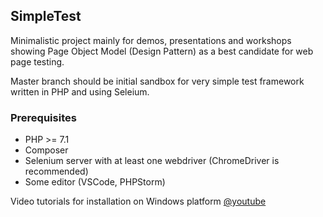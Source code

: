 ## SimpleTest
Minimalistic project mainly for demos, presentations and workshops
showing Page Object Model (Design Pattern) as a best candidate for web page testing.

Master branch should be initial sandbox for very simple test framework written in PHP and using Seleium.

### Prerequisites
* PHP >= 7.1
* Composer
* Selenium server with at least one webdriver (ChromeDriver is recommended)
* Some editor (VSCode, PHPStorm)

Video tutorials for installation on Windows platform [@youtube](https://www.youtube.com/watch?v=xWBJnh5xJS4&list=PL8ncwfN67Li6IsoVGXCmYDQc_s-5gBgKk)
